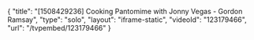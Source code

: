 {
    "title": "[1508429236] Cooking Pantomime with Jonny Vegas - Gordon Ramsay",
    "type": "solo",
    "layout": "iframe-static",
    "videoId": "123179466",
    "url": "\/tvpembed\/123179466"
}